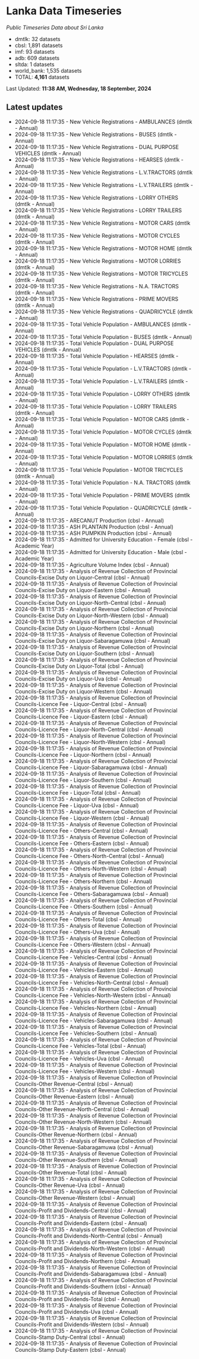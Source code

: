 # Lanka Data Timeseries
*Public Timeseries Data about Sri Lanka*

* dmtlk: 32 datasets
* cbsl: 1,891 datasets
* imf: 93 datasets
* adb: 609 datasets
* sltda: 1 datasets
* world_bank: 1,535 datasets
* TOTAL: **4,161** datasets

Last Updated: **11:38 AM, Wednesday, 18 September, 2024**

## Latest updates

* 2024-09-18 11:17:35 - New Vehicle Registrations - AMBULANCES (dmtlk - Annual)
* 2024-09-18 11:17:35 - New Vehicle Registrations - BUSES (dmtlk - Annual)
* 2024-09-18 11:17:35 - New Vehicle Registrations - DUAL PURPOSE VEHICLES (dmtlk - Annual)
* 2024-09-18 11:17:35 - New Vehicle Registrations - HEARSES (dmtlk - Annual)
* 2024-09-18 11:17:35 - New Vehicle Registrations - L.V.TRACTORS (dmtlk - Annual)
* 2024-09-18 11:17:35 - New Vehicle Registrations - L.V.TRAILERS (dmtlk - Annual)
* 2024-09-18 11:17:35 - New Vehicle Registrations - LORRY OTHERS (dmtlk - Annual)
* 2024-09-18 11:17:35 - New Vehicle Registrations - LORRY TRAILERS (dmtlk - Annual)
* 2024-09-18 11:17:35 - New Vehicle Registrations - MOTOR CARS (dmtlk - Annual)
* 2024-09-18 11:17:35 - New Vehicle Registrations - MOTOR CYCLES (dmtlk - Annual)
* 2024-09-18 11:17:35 - New Vehicle Registrations - MOTOR HOME (dmtlk - Annual)
* 2024-09-18 11:17:35 - New Vehicle Registrations - MOTOR LORRIES (dmtlk - Annual)
* 2024-09-18 11:17:35 - New Vehicle Registrations - MOTOR TRICYCLES (dmtlk - Annual)
* 2024-09-18 11:17:35 - New Vehicle Registrations - N.A. TRACTORS (dmtlk - Annual)
* 2024-09-18 11:17:35 - New Vehicle Registrations - PRIME MOVERS (dmtlk - Annual)
* 2024-09-18 11:17:35 - New Vehicle Registrations - QUADRICYCLE (dmtlk - Annual)
* 2024-09-18 11:17:35 - Total Vehicle Population - AMBULANCES (dmtlk - Annual)
* 2024-09-18 11:17:35 - Total Vehicle Population - BUSES (dmtlk - Annual)
* 2024-09-18 11:17:35 - Total Vehicle Population - DUAL PURPOSE VEHICLES (dmtlk - Annual)
* 2024-09-18 11:17:35 - Total Vehicle Population - HEARSES (dmtlk - Annual)
* 2024-09-18 11:17:35 - Total Vehicle Population - L.V.TRACTORS (dmtlk - Annual)
* 2024-09-18 11:17:35 - Total Vehicle Population - L.V.TRAILERS (dmtlk - Annual)
* 2024-09-18 11:17:35 - Total Vehicle Population - LORRY OTHERS (dmtlk - Annual)
* 2024-09-18 11:17:35 - Total Vehicle Population - LORRY TRAILERS (dmtlk - Annual)
* 2024-09-18 11:17:35 - Total Vehicle Population - MOTOR CARS (dmtlk - Annual)
* 2024-09-18 11:17:35 - Total Vehicle Population - MOTOR CYCLES (dmtlk - Annual)
* 2024-09-18 11:17:35 - Total Vehicle Population - MOTOR HOME (dmtlk - Annual)
* 2024-09-18 11:17:35 - Total Vehicle Population - MOTOR LORRIES (dmtlk - Annual)
* 2024-09-18 11:17:35 - Total Vehicle Population - MOTOR TRICYCLES (dmtlk - Annual)
* 2024-09-18 11:17:35 - Total Vehicle Population - N.A. TRACTORS (dmtlk - Annual)
* 2024-09-18 11:17:35 - Total Vehicle Population - PRIME MOVERS (dmtlk - Annual)
* 2024-09-18 11:17:35 - Total Vehicle Population - QUADRICYCLE (dmtlk - Annual)
* 2024-09-18 11:17:35 - ARECANUT Production (cbsl - Annual)
* 2024-09-18 11:17:35 - ASH PLANTAIN Production (cbsl - Annual)
* 2024-09-18 11:17:35 - ASH PUMPKIN Production (cbsl - Annual)
* 2024-09-18 11:17:35 - Admitted for University Education - Female (cbsl - Academic Year)
* 2024-09-18 11:17:35 - Admitted for University Education - Male (cbsl - Academic Year)
* 2024-09-18 11:17:35 - Agriculture Volume Index (cbsl - Annual)
* 2024-09-18 11:17:35 - Analysis of Revenue Collection of Provincial Councils-Excise Duty on Liquor-Central (cbsl - Annual)
* 2024-09-18 11:17:35 - Analysis of Revenue Collection of Provincial Councils-Excise Duty on Liquor-Eastern (cbsl - Annual)
* 2024-09-18 11:17:35 - Analysis of Revenue Collection of Provincial Councils-Excise Duty on Liquor-North-Central (cbsl - Annual)
* 2024-09-18 11:17:35 - Analysis of Revenue Collection of Provincial Councils-Excise Duty on Liquor-North-Western (cbsl - Annual)
* 2024-09-18 11:17:35 - Analysis of Revenue Collection of Provincial Councils-Excise Duty on Liquor-Northern (cbsl - Annual)
* 2024-09-18 11:17:35 - Analysis of Revenue Collection of Provincial Councils-Excise Duty on Liquor-Sabaragamuwa (cbsl - Annual)
* 2024-09-18 11:17:35 - Analysis of Revenue Collection of Provincial Councils-Excise Duty on Liquor-Southern (cbsl - Annual)
* 2024-09-18 11:17:35 - Analysis of Revenue Collection of Provincial Councils-Excise Duty on Liquor-Total (cbsl - Annual)
* 2024-09-18 11:17:35 - Analysis of Revenue Collection of Provincial Councils-Excise Duty on Liquor-Uva (cbsl - Annual)
* 2024-09-18 11:17:35 - Analysis of Revenue Collection of Provincial Councils-Excise Duty on Liquor-Western (cbsl - Annual)
* 2024-09-18 11:17:35 - Analysis of Revenue Collection of Provincial Councils-Licence Fee - Liquor-Central (cbsl - Annual)
* 2024-09-18 11:17:35 - Analysis of Revenue Collection of Provincial Councils-Licence Fee - Liquor-Eastern (cbsl - Annual)
* 2024-09-18 11:17:35 - Analysis of Revenue Collection of Provincial Councils-Licence Fee - Liquor-North-Central (cbsl - Annual)
* 2024-09-18 11:17:35 - Analysis of Revenue Collection of Provincial Councils-Licence Fee - Liquor-North-Western (cbsl - Annual)
* 2024-09-18 11:17:35 - Analysis of Revenue Collection of Provincial Councils-Licence Fee - Liquor-Northern (cbsl - Annual)
* 2024-09-18 11:17:35 - Analysis of Revenue Collection of Provincial Councils-Licence Fee - Liquor-Sabaragamuwa (cbsl - Annual)
* 2024-09-18 11:17:35 - Analysis of Revenue Collection of Provincial Councils-Licence Fee - Liquor-Southern (cbsl - Annual)
* 2024-09-18 11:17:35 - Analysis of Revenue Collection of Provincial Councils-Licence Fee - Liquor-Total (cbsl - Annual)
* 2024-09-18 11:17:35 - Analysis of Revenue Collection of Provincial Councils-Licence Fee - Liquor-Uva (cbsl - Annual)
* 2024-09-18 11:17:35 - Analysis of Revenue Collection of Provincial Councils-Licence Fee - Liquor-Western (cbsl - Annual)
* 2024-09-18 11:17:35 - Analysis of Revenue Collection of Provincial Councils-Licence Fee - Others-Central (cbsl - Annual)
* 2024-09-18 11:17:35 - Analysis of Revenue Collection of Provincial Councils-Licence Fee - Others-Eastern (cbsl - Annual)
* 2024-09-18 11:17:35 - Analysis of Revenue Collection of Provincial Councils-Licence Fee - Others-North-Central (cbsl - Annual)
* 2024-09-18 11:17:35 - Analysis of Revenue Collection of Provincial Councils-Licence Fee - Others-North-Western (cbsl - Annual)
* 2024-09-18 11:17:35 - Analysis of Revenue Collection of Provincial Councils-Licence Fee - Others-Northern (cbsl - Annual)
* 2024-09-18 11:17:35 - Analysis of Revenue Collection of Provincial Councils-Licence Fee - Others-Sabaragamuwa (cbsl - Annual)
* 2024-09-18 11:17:35 - Analysis of Revenue Collection of Provincial Councils-Licence Fee - Others-Southern (cbsl - Annual)
* 2024-09-18 11:17:35 - Analysis of Revenue Collection of Provincial Councils-Licence Fee - Others-Total (cbsl - Annual)
* 2024-09-18 11:17:35 - Analysis of Revenue Collection of Provincial Councils-Licence Fee - Others-Uva (cbsl - Annual)
* 2024-09-18 11:17:35 - Analysis of Revenue Collection of Provincial Councils-Licence Fee - Others-Western (cbsl - Annual)
* 2024-09-18 11:17:35 - Analysis of Revenue Collection of Provincial Councils-Licence Fee - Vehicles-Central (cbsl - Annual)
* 2024-09-18 11:17:35 - Analysis of Revenue Collection of Provincial Councils-Licence Fee - Vehicles-Eastern (cbsl - Annual)
* 2024-09-18 11:17:35 - Analysis of Revenue Collection of Provincial Councils-Licence Fee - Vehicles-North-Central (cbsl - Annual)
* 2024-09-18 11:17:35 - Analysis of Revenue Collection of Provincial Councils-Licence Fee - Vehicles-North-Western (cbsl - Annual)
* 2024-09-18 11:17:35 - Analysis of Revenue Collection of Provincial Councils-Licence Fee - Vehicles-Northern (cbsl - Annual)
* 2024-09-18 11:17:35 - Analysis of Revenue Collection of Provincial Councils-Licence Fee - Vehicles-Sabaragamuwa (cbsl - Annual)
* 2024-09-18 11:17:35 - Analysis of Revenue Collection of Provincial Councils-Licence Fee - Vehicles-Southern (cbsl - Annual)
* 2024-09-18 11:17:35 - Analysis of Revenue Collection of Provincial Councils-Licence Fee - Vehicles-Total (cbsl - Annual)
* 2024-09-18 11:17:35 - Analysis of Revenue Collection of Provincial Councils-Licence Fee - Vehicles-Uva (cbsl - Annual)
* 2024-09-18 11:17:35 - Analysis of Revenue Collection of Provincial Councils-Licence Fee - Vehicles-Western (cbsl - Annual)
* 2024-09-18 11:17:35 - Analysis of Revenue Collection of Provincial Councils-Other Revenue-Central (cbsl - Annual)
* 2024-09-18 11:17:35 - Analysis of Revenue Collection of Provincial Councils-Other Revenue-Eastern (cbsl - Annual)
* 2024-09-18 11:17:35 - Analysis of Revenue Collection of Provincial Councils-Other Revenue-North-Central (cbsl - Annual)
* 2024-09-18 11:17:35 - Analysis of Revenue Collection of Provincial Councils-Other Revenue-North-Western (cbsl - Annual)
* 2024-09-18 11:17:35 - Analysis of Revenue Collection of Provincial Councils-Other Revenue-Northern (cbsl - Annual)
* 2024-09-18 11:17:35 - Analysis of Revenue Collection of Provincial Councils-Other Revenue-Sabaragamuwa (cbsl - Annual)
* 2024-09-18 11:17:35 - Analysis of Revenue Collection of Provincial Councils-Other Revenue-Southern (cbsl - Annual)
* 2024-09-18 11:17:35 - Analysis of Revenue Collection of Provincial Councils-Other Revenue-Total (cbsl - Annual)
* 2024-09-18 11:17:35 - Analysis of Revenue Collection of Provincial Councils-Other Revenue-Uva (cbsl - Annual)
* 2024-09-18 11:17:35 - Analysis of Revenue Collection of Provincial Councils-Other Revenue-Western (cbsl - Annual)
* 2024-09-18 11:17:35 - Analysis of Revenue Collection of Provincial Councils-Profit and Dividends-Central (cbsl - Annual)
* 2024-09-18 11:17:35 - Analysis of Revenue Collection of Provincial Councils-Profit and Dividends-Eastern (cbsl - Annual)
* 2024-09-18 11:17:35 - Analysis of Revenue Collection of Provincial Councils-Profit and Dividends-North-Central (cbsl - Annual)
* 2024-09-18 11:17:35 - Analysis of Revenue Collection of Provincial Councils-Profit and Dividends-North-Western (cbsl - Annual)
* 2024-09-18 11:17:35 - Analysis of Revenue Collection of Provincial Councils-Profit and Dividends-Northern (cbsl - Annual)
* 2024-09-18 11:17:35 - Analysis of Revenue Collection of Provincial Councils-Profit and Dividends-Sabaragamuwa (cbsl - Annual)
* 2024-09-18 11:17:35 - Analysis of Revenue Collection of Provincial Councils-Profit and Dividends-Southern (cbsl - Annual)
* 2024-09-18 11:17:35 - Analysis of Revenue Collection of Provincial Councils-Profit and Dividends-Total (cbsl - Annual)
* 2024-09-18 11:17:35 - Analysis of Revenue Collection of Provincial Councils-Profit and Dividends-Uva (cbsl - Annual)
* 2024-09-18 11:17:35 - Analysis of Revenue Collection of Provincial Councils-Profit and Dividends-Western (cbsl - Annual)
* 2024-09-18 11:17:35 - Analysis of Revenue Collection of Provincial Councils-Stamp Duty-Central (cbsl - Annual)
* 2024-09-18 11:17:35 - Analysis of Revenue Collection of Provincial Councils-Stamp Duty-Eastern (cbsl - Annual)